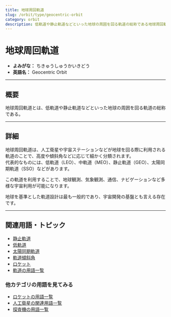```yaml
---
title: 地球周回軌道
slug: /orbit/type/geocentric-orbit
category: orbit
description: 低軌道や静止軌道などといった地球の周囲を回る軌道の総称である地球周回軌道の意味・定義・内容について解説します．
---
```


# 地球周回軌道

- **よみがな：** ちきゅうしゅうかいきどう  
- **英語名：** Geocentric Orbit  

---

## 概要

地球周回軌道とは、低軌道や静止軌道などといった地球の周囲を回る軌道の総称である。  

---

## 詳細

地球周回軌道は、人工衛星や宇宙ステーションなどが地球を回る際に利用される軌道のことで、高度や傾斜角などに応じて細かく分類されます。  
代表的なものには、低軌道（LEO）、中軌道（MEO）、静止軌道（GEO）、太陽同期軌道（SSO）などがあります。  

この軌道を利用することで、地球観測、気象観測、通信、ナビゲーションなど多様な宇宙利用が可能になります。  

地球を基準とした軌道設計は最も一般的であり、宇宙開発の基盤とも言える存在です。  

---

## 関連用語・トピック

- [静止軌道](/docs/orbit/type/geostationary-orbit)
- [低軌道](/docs/orbit/type/low-earth-orbit)
- [太陽同期軌道](/docs/orbit/type/sun-synchronous-orbit)
- [軌道傾斜角](/docs/orbit/mechanics/inclination)
- [ロケット](/docs/rocket/rocket)
- [軌道の用語一覧](/docs/category/orbit)

### 他カテゴリの用語を見てみる
- [ロケットの用語一覧](/docs/category/rocket)
- [人工衛星の関連用語一覧](/docs/category/satellite)
- [探査機の用語一覧](/docs/category/explorer)
